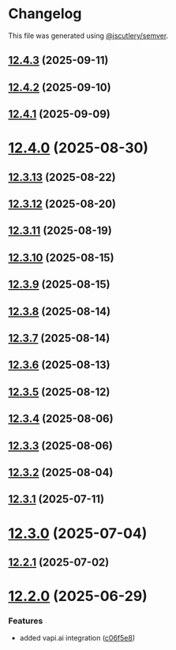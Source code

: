 # Changelog

This file was generated using [@jscutlery/semver](https://github.com/jscutlery/semver).

## [12.4.3](https://github.com/dereekb/dbx-components/compare/v12.4.2-dev...v12.4.3) (2025-09-11)



## [12.4.2](https://github.com/dereekb/dbx-components/compare/v12.4.1-dev...v12.4.2) (2025-09-10)



## [12.4.1](https://github.com/dereekb/dbx-components/compare/v12.4.0-dev...v12.4.1) (2025-09-09)



# [12.4.0](https://github.com/dereekb/dbx-components/compare/v12.3.12-dev-dev...v12.4.0) (2025-08-30)



## [12.3.13](https://github.com/dereekb/dbx-components/compare/v12.3.12-dev...v12.3.13) (2025-08-22)



## [12.3.12](https://github.com/dereekb/dbx-components/compare/v12.3.11-dev...v12.3.12) (2025-08-20)



## [12.3.11](https://github.com/dereekb/dbx-components/compare/v12.3.10-dev...v12.3.11) (2025-08-19)



## [12.3.10](https://github.com/dereekb/dbx-components/compare/v12.3.9-dev...v12.3.10) (2025-08-15)



## [12.3.9](https://github.com/dereekb/dbx-components/compare/v12.3.8-dev...v12.3.9) (2025-08-15)



## [12.3.8](https://github.com/dereekb/dbx-components/compare/v12.3.7-dev...v12.3.8) (2025-08-14)



## [12.3.7](https://github.com/dereekb/dbx-components/compare/v12.3.6-dev...v12.3.7) (2025-08-14)



## [12.3.6](https://github.com/dereekb/dbx-components/compare/v12.3.5-dev...v12.3.6) (2025-08-13)



## [12.3.5](https://github.com/dereekb/dbx-components/compare/v12.3.4-dev...v12.3.5) (2025-08-12)



## [12.3.4](https://github.com/dereekb/dbx-components/compare/v12.3.3-dev...v12.3.4) (2025-08-06)



## [12.3.3](https://github.com/dereekb/dbx-components/compare/v12.3.2-dev...v12.3.3) (2025-08-06)



## [12.3.2](https://github.com/dereekb/dbx-components/compare/v12.3.1-dev...v12.3.2) (2025-08-04)



## [12.3.1](https://github.com/dereekb/dbx-components/compare/v12.3.0-dev...v12.3.1) (2025-07-11)



# [12.3.0](https://github.com/dereekb/dbx-components/compare/v12.2.1-dev...v12.3.0) (2025-07-04)



## [12.2.1](https://github.com/dereekb/dbx-components/compare/v12.2.0-dev...v12.2.1) (2025-07-02)



# [12.2.0](https://github.com/dereekb/dbx-components/compare/v12.1.14-dev...v12.2.0) (2025-06-29)


### Features

* added vapi.ai integration ([c06f5e8](https://github.com/dereekb/dbx-components/commit/c06f5e886369ad5da2712b667346b5cbf7161845))
